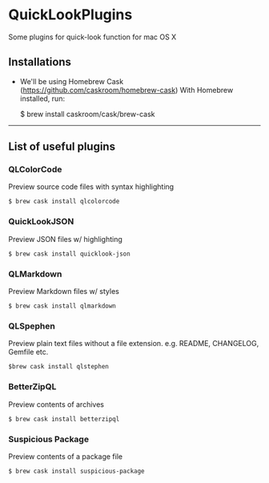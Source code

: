 # QuickLookPlugins
Some plugins for quick-look function for mac OS X

## Installations

- We'll be using Homebrew Cask (https://github.com/caskroom/homebrew-cask)
With Homebrew installed, run:

    $ brew install caskroom/cask/brew-cask

----
## List of useful plugins

### QLColorCode

Preview source code files with syntax highlighting

    $ brew cask install qlcolorcode


### QuickLookJSON

Preview JSON files w/ highlighting

    $ brew cask install quicklook-json


### QLMarkdown

Preview Markdown files w/ styles

    $ brew cask install qlmarkdown


### QLSpephen

Preview plain text files without a file extension. e.g. README, CHANGELOG, Gemfile etc.

    $brew cask install qlstephen


### BetterZipQL

Preview contents of archives

    $ brew cask install betterzipql


### Suspicious Package

Preview contents of a package file

    $ brew cask install suspicious-package
